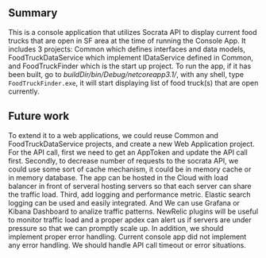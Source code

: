 ## Summary
This is a console application that utilizes Socrata API to display current food trucks that are open in SF area at the time of running the Console App. It includes 3 projects: Common which defines interfaces and data models, FoodTruckDataService which implement IDataService defined in Common, and FoodTruckFinder which is the start up project. To run the app, if it has been built, go to *buildDir/bin/Debug/netcoreapp3.1/*, with any shell, type `FoodTruckFinder.exe`, it will start displaying list of food truck(s) that are open currently.

## Future work
To extend it to a web applications, we could reuse Common and FoodTruckDataService projects, and create a new Web Application project. For the API call, first we need to get an AppToken and update the API call first. Secondly, to decrease number of requests to the socrata API, we could use some sort of cache mechanism, it could be in memory cache or in memory database. The app can be hosted in the Cloud with load balancer in front of serveral hosting servers so that each server can share the traffic load. Third, add logging and performance metric. Elastic search logging can be used and easily integrated. And We can use Grafana or Kibana Dashboard to analize traffic patterns. NewRelic plugins will be useful to monitor traffic load and a proper apdex can alert us if servers are under pressure so that we can promptly scale up. In addition, we should implement proper error handling. Current console app did not implement any error handling. We should handle API call timeout or error situations.
